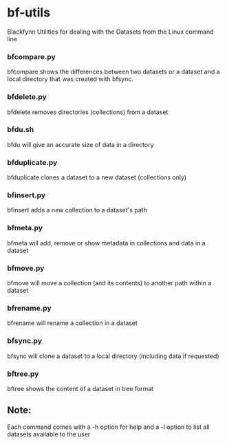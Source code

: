 # bf-utils
Blackfynn Utilities for dealing with the Datasets from the Linux command line
### bfcompare.py
bfcompare shows the differences between two datasets or a dataset and a local directory that was created with bfsync.
### bfdelete.py
bfdelete removes directories (collections) from a dataset 
### bfdu.sh
bfdu will give an accurate size of data in a directory
### bfduplicate.py
bfduplicate clones a dataset to a new dataset (collections only)
### bfinsert.py
bfinsert adds a new collection to a dataset's path
### bfmeta.py
bfmeta will add, remove or show metadata in collections and data in a dataset
### bfmove.py
bfmove will move a collection (and its contents) to another path within a dataset
### bfrename.py
bfrename will rename a collection in a dataset
### bfsync.py
bfsync will clone a dataset to a local directory (including data if requested)
### bftree.py
bftree shows the content of a dataset in tree format
## Note:
Each command comes with a -h option for help and a -l option to list all datasets available to the user
